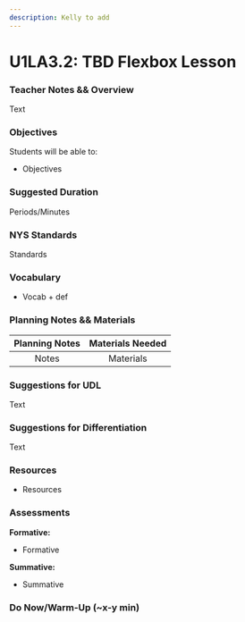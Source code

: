 ```yaml
---
description: Kelly to add
---
```


# U1LA3.2: TBD Flexbox Lesson

### Teacher Notes && Overview

Text

### Objectives

Students will be able to:

* Objectives

### Suggested Duration

Periods/Minutes

### NYS Standards

Standards

### Vocabulary

* Vocab + def

### Planning Notes && Materials

| Planning Notes | Materials Needed |
| :------------: | :--------------: |
|      Notes     |     Materials    |

### Suggestions for UDL

Text

### Suggestions for Differentiation

Text

### Resources

* Resources

### Assessments

**Formative:**

* Formative

**Summative:**

* Summative

### Do Now/Warm-Up (\~x-y min)

